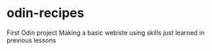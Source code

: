 # odin-recipes
First Odin project
Making a basic webiste using skills just learned in previous lessons
